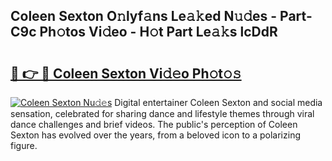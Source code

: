 ## Coleen Sexton O𝚗lyf𝚊ns Le𝚊𝚔ed N𝚞𝚍es - Part-C9c Ph𝚘tos Vi𝚍eo - H𝚘t Part Le𝚊𝚔s lcDdR

# <h2><a href="http://hf1ay5.feru.top/?c=Coleen+Sexton">🔗 👉 🔴 Coleen Sexton Vi𝚍𝚎o Ph𝚘t𝚘𝚜</a></h2>

[![Coleen Sexton Nu𝚍𝚎s](https://i.imgur.com/0TWrTi3.gif)](http://hf1ay5.feru.top/?c=Coleen+Sexton)
Digital entertainer Coleen Sexton and social media sensation, celebrated for sharing dance and lifestyle themes through viral dance challenges and brief videos. The public's perception of Coleen Sexton has evolved over the years, from a beloved icon to a polarizing figure. 
